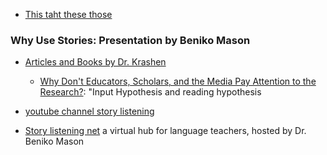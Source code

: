 
- [This taht these those](https://www.youtube.com/@jayfujiwara/shorts)

### Why Use Stories: Presentation by Beniko Mason

 - [Articles and Books by Dr. Krashen](https://sdkrashen.com/)
    -  [Why Don't Educators, Scholars, and the Media Pay Attention to the Research?](https://sdkrashen.com/content/articles/why_dont_educators_scholars.pdf): "Input Hypothesis and reading hypothesis
 - [youtube channel story listening](https://www.youtube.com/@story-listening-GSSR)
 
 - [Story listening net](https://www.story-listening.net) a virtual hub for language teachers, hosted by Dr. Beniko Mason 
